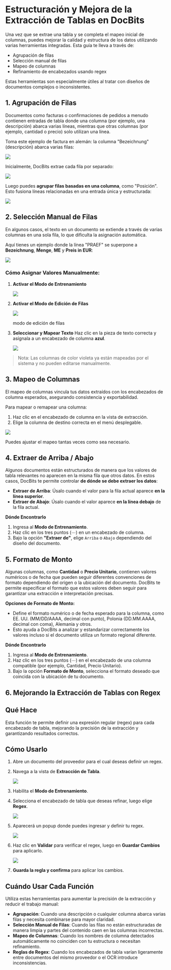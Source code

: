 # Estructuración y Mejora de la Extracción de Tablas en DocBits

Una vez que se extrae una tabla y se completa el mapeo inicial de columnas, puedes mejorar la calidad y estructura de los datos utilizando varias herramientas integradas. Esta guía te lleva a través de:

* Agrupación de filas
* Selección manual de filas
* Mapeo de columnas
* Refinamiento de encabezados usando regex

Estas herramientas son especialmente útiles al tratar con diseños de documentos complejos o inconsistentes.

## 1. Agrupación de Filas

Documentos como facturas o confirmaciones de pedidos a menudo contienen entradas de tabla donde una columna (por ejemplo, una descripción) abarca varias líneas, mientras que otras columnas (por ejemplo, cantidad o precio) solo utilizan una línea.

Toma este ejemplo de factura en alemán: la columna "Bezeichnung" (descripción) abarca varias filas:

![](https://docs.docbits.com/~gitbook/image?url=https%3A%2F%2Flh7-us.googleusercontent.com%2FVino2M4Esor3IRHGqBd5Brx7_lKPIwEOlRYBHzMXw4WoacFNW39hbWuwoUNGocubx4Bh9_BvUBqZSWA4U_NmU8FBw4Q1_AiTASgMx-2MLKvsHLJY057oqyks0fQ5b7mI577JTX5rBKdEG90O9F5TcoU\&width=768\&dpr=4\&quality=100\&sign=ae0bd75a\&sv=2)

Inicialmente, DocBits extrae cada fila por separado:

![](https://docs.docbits.com/~gitbook/image?url=https%3A%2F%2Flh7-us.googleusercontent.com%2FUX5OdkW59HPVROnNzSeZbDw4NYTPbfayDLIXBQi0pwHzUEJ1B5t7I9uKBNc0dmOB3Cile8Xv6AdgVXuUd0aMbQFGWagBCEetw8P-N4zgG_cGTjWHhpDtGQZg27UZKdCDJ5FeEDJgFAYtTB8kZrMSdho\&width=768\&dpr=4\&quality=100\&sign=b6990876\&sv=2)

Luego puedes **agrupar filas basadas en una columna**, como "Posición". Esto fusiona líneas relacionadas en una entrada única y estructurada:

![](https://docs.docbits.com/~gitbook/image?url=https%3A%2F%2Flh7-us.googleusercontent.com%2FPxA6h2udUuYd1YmHV97t-bzfZzipFpdA5t8gjpGXWx9sA-I4tW3tYwD28icv88UEmitz0EAaWuGkU5ZwqAjcQnoOkmg9u1AcBJW3nITU6eFa0foHB-AQPb0qv0AWaaEwM6WvwaEcAODEUzKtvRZOMN0\&width=768\&dpr=4\&quality=100\&sign=36b99bc7\&sv=2)

## 2. Selección Manual de Filas

En algunos casos, el texto en un documento se extiende a través de varias columnas en una sola fila, lo que dificulta la asignación automática.

Aquí tienes un ejemplo donde la línea "PRAEF" se superpone a **Bezeichnung**, **Menge**, **ME** y **Preis in EUR**:

![](https://docs.docbits.com/~gitbook/image?url=https%3A%2F%2Flh7-us.googleusercontent.com%2FLbVbmfdOBpeCWDftPvW0qjEHjbLmWYRrAGTZHVW8VEHQTEvl5GoqH2wkFE5iUOySmF50b1V8CDAZhfMzPTeMQscmc61SDKaqSCW-y0Z7fjlwOjhtjxWD44oCsgHmwrgrBD4cuEGgn9JY_UX3t9jRlPs\&width=768\&dpr=4\&quality=100\&sign=5ff4a2e1\&sv=2)

### Cómo Asignar Valores Manualmente:

1.  **Activar el Modo de Entrenamiento**

    ![](https://docs.docbits.com/~gitbook/image?url=https%3A%2F%2Flh7-us.googleusercontent.com%2F4D8iCXk0p_Mur8bX_11ne_2iA-GOxoFi2OQWlSEvrH1auoE0ksnYXpZx3Pw3PUJJRZJN85dnQlSSBB369FfafXAy8adjFZcnepQnODSaaIj69cxtUKFAXPgn5eyPE6jbJuzStJALMgumlt49Z1Pv3FY\&width=768\&dpr=4\&quality=100\&sign=232c58a9\&sv=2)


2.  **Activar el Modo de Edición de Filas**

    ![](https://docs.docbits.com/~gitbook/image?url=https%3A%2F%2Flh7-us.googleusercontent.com%2F8YQmo_WRuKKVjk1a_eoxSBiQr0GncuS4BmCA0aI9aOlrbsIvdj8dZlurxxBHp2lH4ozT4HPWw9qYDW7xLQ7u2DSyU8DrNzSBC7LjzKLTDJ2tudY9a_DENDoK5Aya6L1hcf1WF1RD92S_DzhGVV4Gh6Q\&width=768\&dpr=4\&quality=100\&sign=8fc5c089\&sv=2)

    modo de edición de filas
3.  **Seleccionar y Mapear Texto** Haz clic en la pieza de texto correcta y asígnala a un encabezado de columna **azul**.

    ![](https://docs.docbits.com/~gitbook/image?url=https%3A%2F%2Flh7-us.googleusercontent.com%2Fi2tlbwl9qFE0clthaoRPe7kcPRiURCvemuLEjBK4uAnfsR4auXbftMfEY1ZW5WXwezTBVSG5hbNRkddwIeLtrgJUvZoeKGdPKN8f75O_dPdIWkm4EFALfAj-evDUI3UKrgNOTNjF37C1bBLtE95OA1w\&width=768\&dpr=4\&quality=100\&sign=842a42\&sv=2)

> Nota: Las columnas de color violeta ya están mapeadas por el sistema y no pueden editarse manualmente.

## 3. Mapeo de Columnas

El mapeo de columnas vincula tus datos extraídos con los encabezados de columna esperados, asegurando consistencia y exportabilidad.

Para mapear o remapear una columna:

1. Haz clic en el encabezado de columna en la vista de extracción.
2. Elige la columna de destino correcta en el menú desplegable.

![](https://docs.docbits.com/~gitbook/image?url=https%3A%2F%2Flh7-us.googleusercontent.com%2FX_65pCWrI4HMFr_aiA0eoSDp-yIYy49lULzAZaiIgnr0aIowlLSed21MuehkGLs4UIdQousdfhiZi5pnQtpZ0uUn6dxlzii7WPQvov-kN1_Jimsi6U6zowOLxjBzZzZ47kaRhduAVBd_Ya9QQtXTpJ4\&width=768\&dpr=4\&quality=100\&sign=4e2a3bdc\&sv=2)

Puedes ajustar el mapeo tantas veces como sea necesario.

## 4. Extraer de Arriba / Abajo

Algunos documentos están estructurados de manera que los valores de tabla relevantes no aparecen en la misma fila que otros datos. En estos casos, DocBits te permite controlar **de dónde se debe extraer los datos**:

* **Extraer de Arriba**: Úsalo cuando el valor para la fila actual aparece **en la línea superior**.
* **Extraer de Abajo**: Úsalo cuando el valor aparece **en la línea debajo** de la fila actual.

**Dónde Encontrarlo**

1. Ingresa al **Modo de Entrenamiento**.
2. Haz clic en los tres puntos (⋯) en un encabezado de columna.
3. Bajo la opción **"Extraer de"**, elige `Arriba` o `Abajo` dependiendo del diseño del documento.

## 5. Formato de Monto

Algunas columnas, como **Cantidad** o **Precio Unitario**, contienen valores numéricos o de fecha que pueden seguir diferentes convenciones de formato dependiendo del origen o la ubicación del documento. DocBits te permite especificar el formato que estos valores deben seguir para garantizar una extracción e interpretación precisas.

**Opciones de Formato de Monto:**

* Define el formato numérico o de fecha esperado para la columna, como EE. UU. (MM/DD/AAAA, decimal con punto), Polonia (DD.MM.AAAA, decimal con coma), Alemania y otros.
* Esto ayuda a DocBits a analizar y estandarizar correctamente los valores incluso si el documento utiliza un formato regional diferente.

**Dónde Encontrarlo**

1. Ingresa al **Modo de Entrenamiento**.
2. Haz clic en los tres puntos (⋯) en el encabezado de una columna compatible (por ejemplo, Cantidad, Precio Unitario).
3. Bajo la opción **Formato de Monto**, selecciona el formato deseado que coincida con la ubicación de tu documento.

## 6. Mejorando la Extracción de Tablas con Regex

## **Qué Hace**

Esta función te permite definir una expresión regular (regex) para cada encabezado de tabla, mejorando la precisión de la extracción y garantizando resultados correctos.

## **Cómo Usarlo**

1. Abre un documento del proveedor para el cual deseas definir un regex.
2.  Navega a la vista de **Extracción de Tabla**.

    ![](https://docs.docbits.com/~gitbook/image?url=https%3A%2F%2F578966019-files.gitbook.io%2F%7E%2Ffiles%2Fv0%2Fb%2Fgitbook-x-prod.appspot.com%2Fo%2Fspaces%252FT2n2w4uDCJvv7CJ5zrdk%252Fuploads%252FDdlNrO6hG6jnEeWU9DuZ%252Fimage.png%3Falt%3Dmedia%26token%3Dca11a537-27a4-4b00-b3e7-f77540c28c2b\&width=768\&dpr=4\&quality=100\&sign=fd47355a\&sv=2)
3. Habilita el **Modo de Entrenamiento**.
4.  Selecciona el encabezado de tabla que deseas refinar, luego elige **Regex**.

    ![](https://docs.docbits.com/~gitbook/image?url=https%3A%2F%2F578966019-files.gitbook.io%2F%7E%2Ffiles%2Fv0%2Fb%2Fgitbook-x-prod.appspot.com%2Fo%2Fspaces%252FT2n2w4uDCJvv7CJ5zrdk%252Fuploads%252Fes6PsB9sHHXp0CNRj6YF%252Fimage.png%3Falt%3Dmedia%26token%3D6e31e4db-fd2f-487c-ac19-f1d6add81ad1\&width=768\&dpr=4\&quality=100\&sign=32264560\&sv=2)
5.  Aparecerá un popup donde puedes ingresar y definir tu regex.

    ![](https://docs.docbits.com/~gitbook/image?url=https%3A%2F%2F578966019-files.gitbook.io%2F%7E%2Ffiles%2Fv0%2Fb%2Fgitbook-x-prod.appspot.com%2Fo%2Fspaces%252FT2n2w4uDCJvv7CJ5zrdk%252Fuploads%252FWB7hjuuyVVAewRqrnhYj%252FiScreen%2520Shoter%2520-%2520Google%2520Chrome%2520-%2520250303135020.jpg%3Falt%3Dmedia%26token%3D6a31253d-18d7-4d8f-a00e-acd89a744127\&width=768\&dpr=4\&quality=100\&sign=d8d2d94a\&sv=2)
6.  Haz clic en **Validar** para verificar el regex, luego en **Guardar Cambios** para aplicarlo.

    ![](https://docs.docbits.com/~gitbook/image?url=https%3A%2F%2F578966019-files.gitbook.io%2F%7E%2Ffiles%2Fv0%2Fb%2Fgitbook-x-prod.appspot.com%2Fo%2Fspaces%252FT2n2w4uDCJvv7CJ5zrdk%252Fuploads%252FC4R2o2W10ct1o0oesTLZ%252FiScreen%2520Shoter%2520-%2520Google%2520Chrome%2520-%2520250303135153.jpg%3Falt%3Dmedia%26token%3D43e53a05-53fe-4503-ba51-55c85910bd82\&width=768\&dpr=4\&quality=100\&sign=9ec6eb7b\&sv=2)
7. **Guarda la regla y confirma** para aplicar los cambios.

## Cuándo Usar Cada Función

Utiliza estas herramientas para aumentar la precisión de la extracción y reducir el trabajo manual:

* **Agrupación**: Cuando una descripción o cualquier columna abarca varias filas y necesita combinarse para mayor claridad.
* **Selección Manual de Filas**: Cuando las filas no están estructuradas de manera limpia y partes del contenido caen en las columnas incorrectas.
* **Mapeo de Columnas**: Cuando los nombres de columna detectados automáticamente no coinciden con tu estructura o necesitan refinamiento.
* **Reglas de Regex**: Cuando los encabezados de tabla varían ligeramente entre documentos del mismo proveedor o el OCR introduce inconsistencias.
